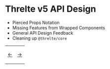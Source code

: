 # Threlte v5 API Design

- Pierced Props Notation
- Missing Features from Wrapped Components
- General API Design Feedback
- Cleaning up `@threlte/core`

<table>
<tr>
<td>

[←](00.md)

</td>
<td>

[→](02.md)

</td>
</tr>
</table>
